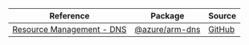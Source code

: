 | Reference | Package | Source |
|---|---|---|
|[Resource Management - DNS](arm-dns-readme.md)|[@azure/arm-dns](https://www.npmjs.com/package/@azure/arm-dns)|[GitHub](https://github.com/Azure/azure-sdk-for-js/blob/main/sdk/dns/arm-dns)|
